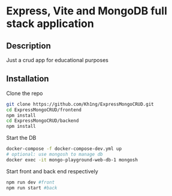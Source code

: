 # Express, Vite and MongoDB full stack application

## Description

Just a crud app for educational purposes

## Installation

Clone the repo

```bash
git clone https://github.com/Kh1ng/ExpressMongoCRUD.git
cd ExpressMongoCRUD/frontend
npm install
cd ExpressMongoCRUD/backend
npm install
```

Start the DB

```bash
docker-compose -f docker-compose-dev.yml up
# optional: use mongosh to manage db
docker exec -it mongo-playground-web-db-1 mongosh
```

Start front and back end respectively

```bash
npm run dev #front
npm run start #back
```
